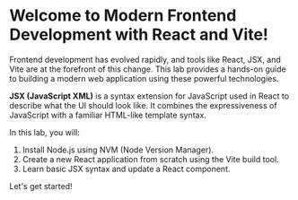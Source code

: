 # Welcome to Modern Frontend Development with React and Vite!

Frontend development has evolved rapidly, and tools like React, JSX, and Vite are at the forefront of this change. This lab provides a hands-on guide to building a modern web application using these powerful technologies.

**JSX (JavaScript XML)** is a syntax extension for JavaScript used in React to describe what the UI should look like. It combines the expressiveness of JavaScript with a familiar HTML-like template syntax.

In this lab, you will:
1.  Install Node.js using NVM (Node Version Manager).
2.  Create a new React application from scratch using the Vite build tool.
3.  Learn basic JSX syntax and update a React component.

Let's get started!